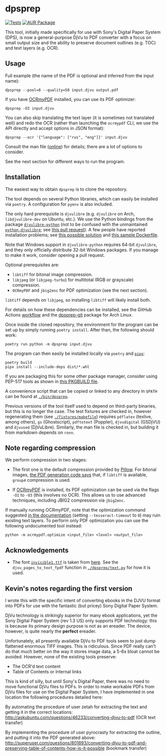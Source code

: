 # dpsprep

[![Tests](https://github.com/kcroker/dpsprep/actions/workflows/test.yml/badge.svg)](https://github.com/kcroker/dpsprep/actions/workflows/test.yml) [![AUR Package](https://img.shields.io/aur/version/dpsprep-git)](https://aur.archlinux.org/packages/dpsprep-git)

This tool, initially made specifically for use with Sony's Digital Paper System (DPS), is now a general-purpose DjVu to PDF converter with a focus on small output size and the ability to preserve document outlines (e.g. TOC) and text layers (e.g. OCR).

## Usage

Full example (the name of the PDF is optional and inferred from the input name):

    dpsprep --pool=8 --quality=50 input.djvu output.pdf

If you have [OCRmyPDF](https://github.com/ocrmypdf/OCRmyPDF) installed, you can use its PDF optimizer:

    dpsprep -O3 input.djvu

You can also skip translating the text layer (it is sometimes not translated well) and redo the OCR (rather than launching the `ocrmypdf` CLI, we use the API directly and accept options in JSON format):

    dpsprep --ocr '{"language": ["rus", "eng"]}' input.djvu

Consult the man file ([online](./dpsprep.1.ronn)) for details; there are a lot of options to consider.

See the next section for different ways to run the program.

## Installation

The easiest way to obtain `dpsprep` is to clone the repository.

The tool depends on several Python libraries, which can easily be installed via `poetry`. A configuration for `pyenv` is also included.

The only hard prerequisite is `djvulibre` (e.g. `djvulibre` on Arch, `libdjvulibre-dev` on Ubuntu, etc.). We use the Python bindings from the package [`djvulibre-python`](https://github.com/FriedrichFroebel/python-djvulibre) (not to be confused with the unmaintained [`python-djvulibre`](https://github.com/jwilk-archive/python-djvulibre); see [this pull request](https://github.com/kcroker/dpsprep/pull/10)). A few people have reported installation problems; see [this possible solution](https://github.com/kcroker/dpsprep/issues/38) and [this sample Dockerfile](https://github.com/kcroker/dpsprep/pull/37).

Note that Windows support in `djvulibre-python` requires 64-bit `djvulibre`, and they only officially distribute 32-bit Windows packages. If you manage to make it work, consider opening a pull request.

Optional prerequisites are:
* `libtiff` for bitonal image compression.
* `libjpeg` (or `libjpeg-turbo`) for multitotal (RGB or grayscale) compression.
* `OCRmyPDF` and `jbig2enc` for PDF optimization (see the next section).

`libtiff` depends on `libjpeg`, so installing `libtiff` will likely install both.

For details on how these dependencies can be installed, see the GitHub Actions [workflow](./.github/workflows/test.yml) and the [dpsprep-git](https://aur.archlinux.org/packages/dpsprep-git) package for Arch Linux.

Once inside the cloned repository, the environment for the program can be set up by simply running `poetry install`. After than, the following should work:

    poetry run python -m dpsprep input.djvu

The program can then easily be installed locally via `poetry` and [`pipx`](https://pipx.pypa.io/en/stable/):

    poetry build
    pipx install --include-deps dist/*.whl

If you are packaging this for some other package manager, consider using PEP-517 tools as shown in [this PKGBUILD file](https://aur.archlinux.org/cgit/aur.git/tree/PKGBUILD?h=dpsprep-git).

A convenience script that can be copied or linked to any directory in `$PATH` can be found at [`./bin/dpsprep`](./bin/dpsprep).

Previous versions of the tool itself used to depend on third-party binaries, but this is no longer the case. The test fixtures are checked in, however regenerating them (see [`./fixtures/makefile`](./fixtures/makefile)) requires `pdflatex` (texlive, among others), `gs` (Ghostscript), `pdftotext` (Poppler), `djvudigital` (GSDjVU) and `djvused` (DjVuLibre). Similarly, the man file is checked in, but building it from markdown depends on `ronn`.

## Note regarding compression

We perform compression in two stages:

* The first one is the default compression provided by [Pillow](https://github.com/python-pillow/Pillow). For bitonal images, [the PDF generation code says](https://github.com/python-pillow/Pillow/blob/a088d54509e42e4eeed37d618b42d775c0d16ef5/src/PIL/PdfImagePlugin.py#L138C16-L138C16) that, if `libtiff` is available, `group4` compression is used.

* If [OCRmyPDF](https://github.com/ocrmypdf/OCRmyPDF) is installed, its PDF optimization can be used via the flags `-O1` to `-O3` (this involves no OCR). This allows us to use advanced techniques, including JBIG2 compression via `jbig2enc`.

If manually running OCRmyPDF, note that the optimization command suggested [in the documentation](https://ocrmypdf.readthedocs.io/en/latest/cookbook.html#optimize-images-without-performing-ocr) (setting `--tesseract-timeout` to `0`) may ruin existing text layers. To perform only PDF optimization you can use the following undocumented tool instead:

    python -m ocrmypdf.optimize <input_file> <level> <output_file>

## Acknowledgements

* The font [`invisible1.ttf`](./dpsprep/invisible.ttf) is taken from [here](https://www.angelfire.com/pr/pgpf/if.html). See the `djvu_pages_to_text_fpdf` function in [`./dpsprep/text.py`](./dpsprep/text.py) for how it is used.

## Kevin's notes regarding the first version

I wrote this with the specific intent of converting ebooks in the DJVU format into PDFs for use with the fantastic (but pricey) 
Sony Digital Paper System.

DjVu technology is strikingly superior for many ebook applications, yet the Sony Digital Paper System (rev 1.3 US)
only supports PDF technology: this is because its primary design purpose is not as an ereader.  The device, however, 
is quite nearly the **perfect** ereader.

Unfortunately, all presently available DjVu to PDF tools seem to just dump flattened enormous TIFF images.  This is ridiculous.
Since PDF really can't do that much better on the way it stores image data, a 5-6x bloat cannot be avoided.  However, none of the 
existing tools preserve:

* The OCR'd text content
* Table of Contents or Internal links

This is kind of silly, but until Sony's Digital Paper, there was no need to move functional DjVu files to PDFs.
In order to make workable PDFs from DjVu files for use on the Digital Paper System, I have implemented in one location the following
procedures detailed here:

By automating the procedure of user zetah for extracting the text and getting it in the correct locations:
http://askubuntu.com/questions/46233/converting-djvu-to-pdf (OCR text transfer)

By implementing the procedure of user pyrocrasty for extracting the outline, and putting it into the PDF generated above:
http://superuser.com/questions/801893/converting-djvu-to-pdf-and-preserving-table-of-contents-how-is-it-possible (bookmark transfer)
